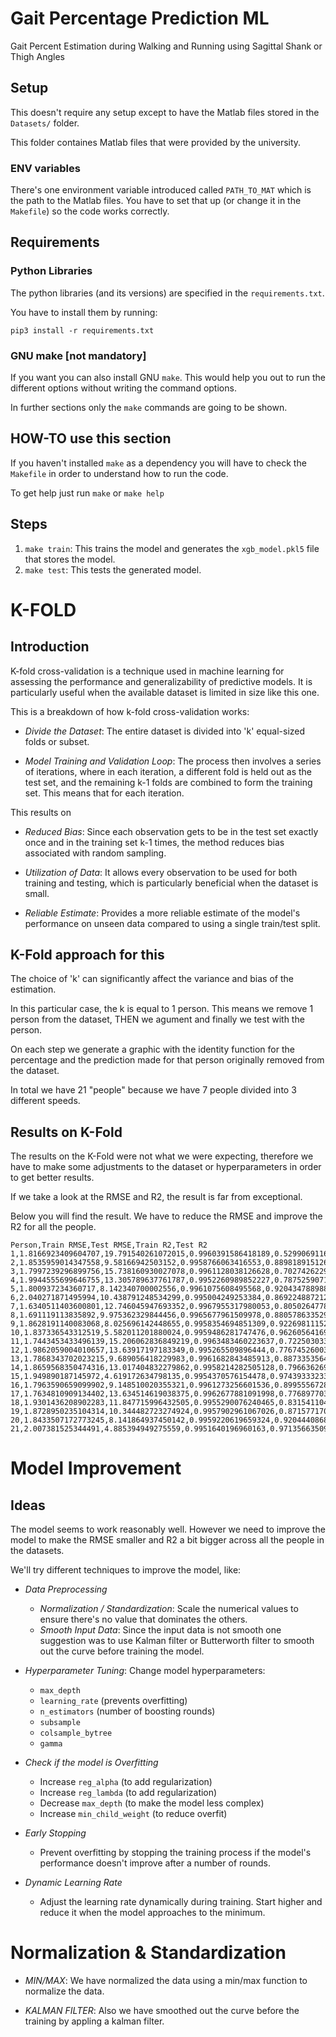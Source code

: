 # Gait Percentage Prediction ML
Gait Percent Estimation during Walking and Running using Sagittal Shank or Thigh Angles

## Setup

This doesn't require any setup except to have the Matlab files stored in the `Datasets/` folder.

This folder containes Matlab files that were provided by the university.

### ENV variables

There's one environment variable introduced called `PATH_TO_MAT` which is the path to the
Matlab files. You have to set that up (or change it in the `Makefile`) so the code works
correctly.

## Requirements

### Python Libraries

The python libraries (and its versions) are specified in the `requirements.txt`.

You have to install them by running:

```
pip3 install -r requirements.txt
```

### GNU make [not mandatory]

If you want you can also install GNU `make`. This would help you out to run the different
options without writing the command options.

In further sections only the `make` commands are going to be shown.

## HOW-TO use this section

If you haven't installed `make` as a dependency you will have to check the `Makefile` in order
to understand how to run the code.

To get help just run `make` or `make help`

## Steps

1. `make train`: This trains the model and generates the `xgb_model.pkl5` file that stores the model.
1. `make test`: This tests the generated model.

# K-FOLD

## Introduction

K-fold cross-validation is a technique used in machine learning for assessing the performance
and generalizability of predictive models. It is particularly useful when the available dataset
is limited in size like this one.

This is a breakdown of how k-fold cross-validation works:

- *Divide the Dataset*: The entire dataset is divided into 'k' equal-sized folds or subset.

- *Model Training and Validation Loop*: The process then involves a series of iterations,
   where in each iteration, a different fold is held out as the test set, and the remaining k-1
   folds are combined to form the training set. This means that for each iteration.

This results on

- *Reduced Bias*: Since each observation gets to be in the test set exactly once and in the
  training set k-1 times, the method reduces bias associated with random sampling.

- *Utilization of Data*: It allows every observation to be used for both training and testing,
  which is particularly beneficial when the dataset is small.

- *Reliable Estimate*: Provides a more reliable estimate of the model's performance on unseen
  data compared to using a single train/test split.

## K-Fold approach for this

The choice of 'k' can significantly affect the variance and bias of the estimation.

In this particular case, the k is equal to 1 person. This means we remove 1 person from the dataset,
THEN we agument and finally we test with the person.

On each step we generate a graphic with the identity function for the percentage and the prediction
made for that person originally removed from the dataset.

In total we have 21 "people" because we have 7 people divided into 3 different speeds.

## Results on K-Fold

The results on the K-Fold were not what we were expecting, therefore we have to
make some adjustments to the dataset or hyperparameters in order to get better results.

If we take a look at the RMSE and R2, the result is far from exceptional.

Below you will find the result. We have to reduce the RMSE and improve the R2 for all the
people.

```
Person,Train RMSE,Test RMSE,Train R2,Test R2
1,1.8166923409604707,19.791540261072015,0.9960391586418189,0.5299069116043991
2,1.8535959014347558,9.58166942503152,0.9958766063416553,0.889818915126812
3,1.7997239296899756,15.738160930027078,0.9961128038126628,0.7027426229109741
4,1.9944555699646755,13.305789637761787,0.9952260989852227,0.7875259071294702
5,1.800937234360717,8.142340700002556,0.9961075608495568,0.9204347889889972
6,2.040271871495994,10.438791248534299,0.995004249253384,0.8692248872121497
7,1.6340511403600801,12.746045947693352,0.9967955317980053,0.8050264778869366
8,1.691119113835892,9.975362329844456,0.9965677961509978,0.8805786335293371
9,1.8628191140083068,8.025696142448655,0.9958354694851309,0.9226981115260543
10,1.837336543312519,5.582011201880024,0.9959486281747476,0.9626056416946726
11,1.7443453433496139,15.206062836849219,0.9963483460223637,0.7225030339055423
12,1.9862059004010657,13.63917197183349,0.995265509896444,0.7767452600333055
13,1.7868343702023215,9.689056418229983,0.9961682843485913,0.887335356404868
14,1.8659568350474316,13.017404832279862,0.9958214282505128,0.796636269345979
15,1.949890187145972,4.619172634798135,0.9954370576154478,0.9743933323371522
16,1.7963590659099902,9.148510020355321,0.9961273256601536,0.8995556728562355
17,1.7634810909134402,13.634514619038375,0.9962677881091998,0.776897703094184
18,1.9301436208902283,11.847715996432505,0.9955290076240465,0.831541104911944
19,1.8728950235104314,10.344482723274924,0.9957902961067026,0.8715771703424742
20,1.8433507172773245,8.141864937450142,0.9959220619659324,0.9204440868170657
21,2.007381525344491,4.885394949275559,0.9951640196960163,0.9713566350910205
```

# Model Improvement

## Ideas

The model seems to work reasonably well. However we need to improve the model to make the
RMSE smaller and R2 a bit bigger across all the people in the datasets.

We'll try different techniques to improve the model, like:

- *Data Preprocessing*
    - *Normalization / Standardization*: Scale the numerical values to ensure there's no value that dominates the others.
    - *Smooth Input Data*: Since the input data is not smooth one suggestion was to use Kalman
       filter or Butterworth filter to smooth out the curve before training the model.

- *Hyperparameter Tuning*: Change model hyperparameters:
    - `max_depth`
    - `learning_rate` (prevents overfitting)
    - `n_estimators` (number of boosting rounds)
    - `subsample`
    - `colsample_bytree`
    - `gamma`

- *Check if the model is Overfitting*
    - Increase `reg_alpha` (to add regularization)
    - Increase `reg_lambda` (to add regularization)
    - Decrease `max_depth` (to make the model less complex)
    - Increase `min_child_weight` (to reduce overfit)

- *Early Stopping*
    - Prevent overfitting by stopping the training process if the model's performance doesn't
      improve after a number of rounds.

- *Dynamic Learning Rate*
    - Adjust the learning rate dynamically during training. Start higher and reduce it when the model approaches to the minimum.

# Normalization & Standardization

- *MIN/MAX*: We have normalized the data using a min/max function to normalize the data.

- *KALMAN FILTER*: Also we have smoothed out the curve before the training by appling a kalman filter.


